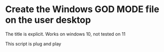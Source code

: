 # Create the Windows GOD MODE file on the user desktop

The title is explicit.
Works on windows 10, not tested on 11

This script is plug and play
